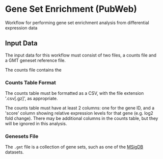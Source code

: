 # Gene Set Enrichment (PubWeb)

Workflow for performing gene set enrichment analysis from differential expression data

## Input Data

The input data for this workflow must consist of two files, a counts file and a
GMT geneset reference file. 

The counts file contains the 

### Counts Table Format

The counts table must be formatted as a CSV, with the file
extension '.csv[.gz]', as appropriate.

The counts table must have at least 2 columns: one for the gene ID, and a 'score' column showing relative expression levels for that gene (e.g. log2 fold change). There may be additional columns in the counts table, but they will be ignored
in this analysis.

### Genesets File

The `.gmt` file is a collection of gene sets, such as one of the [MSigDB](http://www.gsea-msigdb.org/gsea/downloads.jsp) datasets. 
